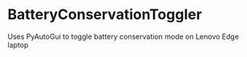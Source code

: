 # BatteryConservationToggler
Uses PyAutoGui to toggle battery conservation mode on Lenovo Edge laptop
